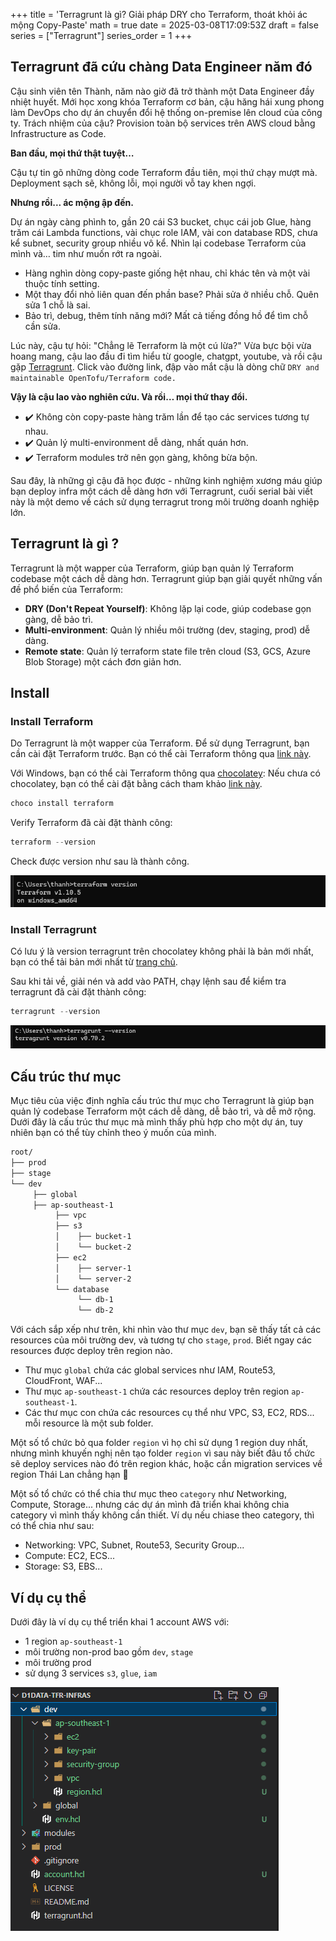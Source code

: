 +++
title = 'Terragrunt là gì? Giải pháp DRY cho Terraform, thoát khỏi ác mộng Copy-Paste'
math = true
date = 2025-03-08T17:09:53Z
draft = false
series = ["Terragrunt"]
series_order = 1
+++

## Terragrunt đã cứu chàng Data Engineer năm đó

Cậu sinh viên tên Thành, năm nào giờ đã trở thành một Data Engineer đầy nhiệt huyết. Mới học xong khóa Terraform cơ bản, cậu hăng hái xung phong làm DevOps cho dự án chuyển đổi hệ thống on-premise lên cloud của công ty. Trách nhiệm của cậu? Provision toàn bộ services trên AWS cloud bằng Infrastructure as Code.

**Ban đầu, mọi thứ thật tuyệt…**

Cậu tự tin gõ những dòng code Terraform đầu tiên, mọi thứ chạy mượt mà. Deployment sạch sẽ, không lỗi, mọi người vỗ tay khen ngợi.

**Nhưng rồi... ác mộng ập đến.**

Dự án ngày càng phình to, gần 20 cái S3 bucket, chục cái job Glue, hàng trăm cái Lambda functions, vài chục role IAM, vài con database RDS, chưa kể subnet, security group nhiều vô kể. Nhìn lại codebase Terraform của mình và… tim như muốn rớt ra ngoài.

- Hàng nghìn dòng copy-paste giống hệt nhau, chỉ khác tên và một vài thuộc tính setting.
- Một thay đổi nhỏ liên quan đến phần base? Phải sửa ở nhiều chỗ. Quên sửa 1 chỗ là sai.
- Bảo trì, debug, thêm tính năng mới? Mất cả tiếng đồng hồ để tìm chỗ cần sửa.

Lúc này, cậu tự hỏi: "Chẳng lẽ Terraform là một cú lừa?"
Vừa bực bội vừa hoang mang, cậu lao đầu đi tìm hiểu từ google, chatgpt, youtube, và rồi cậu gặp [Terragrunt](https://terragrunt.gruntwork.io/). Click vào đường link, đập vào mắt cậu là dòng chữ `DRY and maintainable OpenTofu/Terraform code.`

**Vậy là cậu lao vào nghiên cứu. Và rồi… mọi thứ thay đổi.**

- ✔️ Không còn copy-paste hàng trăm lần để tạo các services tương tự nhau.
- ✔️ Quản lý multi-environment dễ dàng, nhất quán hơn.
- ✔️ Terraform modules trở nên gọn gàng, không bừa bộn.

Sau đây, là những gì cậu đã học được - những kinh nghiệm xương máu giúp bạn deploy infra một cách dễ dàng hơn với Terragrunt, cuối serial bài viết này là một demo về cách sử dụng terragrut trong môi trường doanh nghiệp lớn.

## Terragrunt là gì ?

Terragrunt là một wapper của Terraform, giúp bạn quản lý Terraform codebase một cách dễ dàng hơn. Terragrunt giúp bạn giải quyết những vấn đề phổ biến của Terraform:

- **DRY (Don't Repeat Yourself)**: Không lặp lại code, giúp codebase gọn gàng, dễ bảo trì.
- **Multi-environment**: Quản lý nhiều môi trường (dev, staging, prod) dễ dàng.
- **Remote state**: Quản lý terraform state file trên cloud (S3, GCS, Azure Blob Storage) một cách đơn giản hơn.

## Install

### Install Terraform

Do Terragrunt là một wapper của Terraform. Để sử dụng Terragrunt, bạn cần cài đặt Terraform trước. Bạn có thể cài Terraform thông qua [link này](https://developer.hashicorp.com/terraform/tutorials/aws-get-started/install-cli).

Với Windows, bạn có thể cài Terraform thông qua [chocolatey](https://chocolatey.org/):
Nếu chưa có chocolatey, bạn có thể cài đặt bằng cách tham khảo [link này](https://chocolatey.org/install#individual).

```powershell
choco install terraform
```

Verify Terraform đã cài đặt thành công:

```powershell
terraform --version
```

Check được version như sau là thành công.

![alt text](install_terraform.png)

### Install Terragrunt

Có lưu ý là version terragrunt trên chocolatey không phải là bản mới nhất, bạn có thể tải bản mới nhất từ [trang chủ](https://terragrunt.gruntwork.io/docs/getting-started/install/).

Sau khi tải về, giải nén và add vào PATH, chạy lệnh sau để kiểm tra terragrunt đã cài đặt thành công:

```powershell
terragrunt --version
```

![alt text](install_terragrunt.png)

## Cấu trúc thư mục

Mục tiêu của việc định nghĩa cấu trúc thư mục cho Terragrunt là giúp bạn quản lý codebase Terraform một cách dễ dàng, dễ bảo trì, và dễ mở rộng. Dưới đây là cấu trúc thư mục mà mình thấy phù hợp cho một dự án, tuy nhiên bạn có thể tùy chỉnh theo ý muốn của mình.

```bash
root/
├── prod
├── stage
└── dev
     ├── global
     ├── ap-southeast-1
          ├── vpc
          ├── s3
          │    ├── bucket-1
          │    └── bucket-2
          ├── ec2
          │    ├── server-1
          │    └── server-2
          └── database
               └── db-1
               └── db-2
```

Với cách sắp xếp như trên, khi nhìn vào thư mục `dev`, bạn sẽ thấy tất cả các resources của môi trường dev, và tương tự cho `stage`, `prod`.
Biết ngay các resources được deploy trên region nào.

- Thư mục `global` chứa các global services như IAM, Route53, CloudFront, WAF...
- Thư mục `ap-southeast-1` chứa các resources deploy trên region `ap-southeast-1`.
- Các thư mục con chứa các resources cụ thể như VPC, S3, EC2, RDS... mỗi resource là một sub folder.

Một số tổ chức bỏ qua folder `region` vì họ chỉ sử dụng 1 region duy nhất, nhưng mình khuyến nghị nên tạo folder `region` vì sau này biết đâu tổ chức sẽ deploy services nào đó trên region khác, hoặc cần migration services về region Thái Lan chẳng hạn 🤣

Một số tổ chức có thể chia thư mục theo `category` như Networking, Compute, Storage... nhưng các dự án mình đã triển khai không chia category vì mình thấy không cần thiết.
Ví dụ nếu chiase theo category, thì có thể chia như sau:

- Networking: VPC, Subnet, Route53, Security Group...
- Compute: EC2, ECS...
- Storage: S3, EBS...

## Ví dụ cụ thể

Dưới đây là ví dụ cụ thể triển khai 1 account AWS với:

- 1 region `ap-southeast-1`
- môi trường non-prod bao gồm `dev`, `stage`
- môi trường prod
- sử dụng 3 services `s3`, `glue`, `iam`

![alt text](sample-terragrunt-dir.png)